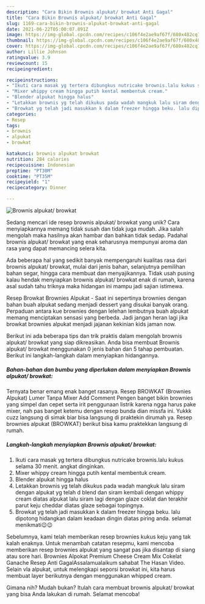 ```yaml
---
description: "Cara Bikin Brownis alpukat/ browkat Anti Gagal"
title: "Cara Bikin Brownis alpukat/ browkat Anti Gagal"
slug: 1169-cara-bikin-brownis-alpukat-browkat-anti-gagal
date: 2021-06-22T05:00:07.891Z
image: https://img-global.cpcdn.com/recipes/c106f4e2ae9af67f/680x482cq70/brownis-alpukat-browkat-foto-resep-utama.jpg
thumbnail: https://img-global.cpcdn.com/recipes/c106f4e2ae9af67f/680x482cq70/brownis-alpukat-browkat-foto-resep-utama.jpg
cover: https://img-global.cpcdn.com/recipes/c106f4e2ae9af67f/680x482cq70/brownis-alpukat-browkat-foto-resep-utama.jpg
author: Lillie Johnson
ratingvalue: 3.9
reviewcount: 15
recipeingredient:

recipeinstructions:
- "Ikuti cara masak yg tertera dibungkus nutricake brownis.lalu kukus selama 30 menit. angkat dinginkan."
- "Mixer whippy cream hingga putih kental membentuk cream."
- "Blender alpukat hingga halus"
- "Letakkan brownis yg telah dikukus pada wadah mangkuk lalu siram dengan alpukat yg telah d blend dan siram kembali dengan whippy cream diatas alpukat lalu siram lagi dengan glaze coklat dan terakhir parut keju cheddar diatas glaze sebagai topingnya."
- "Browkat yg telah jadi masukkan k dalam freezer hingga beku. lalu dipotong hidangkan dalam keadaan dingin diatas piring anda. selamat menikmati😉😉"
categories:
- Resep
tags:
- brownis
- alpukat
- browkat

katakunci: brownis alpukat browkat 
nutrition: 284 calories
recipecuisine: Indonesian
preptime: "PT30M"
cooktime: "PT35M"
recipeyield: "1"
recipecategory: Dinner

---
```



![Brownis alpukat/ browkat](https://img-global.cpcdn.com/recipes/c106f4e2ae9af67f/680x482cq70/brownis-alpukat-browkat-foto-resep-utama.jpg)

Sedang mencari ide resep brownis alpukat/ browkat yang unik? Cara menyiapkannya memang tidak susah dan tidak juga mudah. Jika salah mengolah maka hasilnya akan hambar dan bahkan tidak sedap. Padahal brownis alpukat/ browkat yang enak seharusnya mempunyai aroma dan rasa yang dapat memancing selera kita.

Ada beberapa hal yang sedikit banyak mempengaruhi kualitas rasa dari brownis alpukat/ browkat, mulai dari jenis bahan, selanjutnya pemilihan bahan segar, hingga cara membuat dan menyajikannya. Tidak usah pusing kalau hendak menyiapkan brownis alpukat/ browkat enak di rumah, karena asal sudah tahu triknya maka hidangan ini mampu jadi sajian istimewa.

Resep Browkat Brownies Alpukat - Saat ini sepertinya brownies dengan bahan buah alpukat sedang menjadi dessert yang disukai banyak orang. Perpaduan antara kue brownies dengan lelehan lembutnya buah alpukat memang menciptakan sensasi yang berbeda. Jadi jangan heran lagi jika browkat brownies alpukat menjadi jajanan kekinian kids jaman now.


Berikut ini ada beberapa tips dan trik praktis dalam mengolah brownis alpukat/ browkat yang siap dikreasikan. Anda bisa membuat Brownis alpukat/ browkat menggunakan 0 jenis bahan dan 5 tahap pembuatan. Berikut ini langkah-langkah dalam menyiapkan hidangannya.

<!--inarticleads1-->

##### Bahan-bahan dan bumbu yang diperlukan dalam menyiapkan Brownis alpukat/ browkat:



Ternyata benar emang enak banget rasanya. Resep BROWKAT (Brownies Alpukat) Lumer Tanpa Mixer Add Comment Pengen banget bikin brownies yang simpel dan cepet serta irit penggunaan listrik karena ngga harus pake mixer, nah pas banget ketemu dengan resep bunda dian missfa ini. Yukkk cuzz langsung di simak biar bisa langsung di praktekin dirumah ya. Resep brownies alpukat (BROWKAT) berikut bisa kamu praktekkan langsung di rumah. 

<!--inarticleads2-->

##### Langkah-langkah menyiapkan Brownis alpukat/ browkat:

1. Ikuti cara masak yg tertera dibungkus nutricake brownis.lalu kukus selama 30 menit. angkat dinginkan.
1. Mixer whippy cream hingga putih kental membentuk cream.
1. Blender alpukat hingga halus
1. Letakkan brownis yg telah dikukus pada wadah mangkuk lalu siram dengan alpukat yg telah d blend dan siram kembali dengan whippy cream diatas alpukat lalu siram lagi dengan glaze coklat dan terakhir parut keju cheddar diatas glaze sebagai topingnya.
1. Browkat yg telah jadi masukkan k dalam freezer hingga beku. lalu dipotong hidangkan dalam keadaan dingin diatas piring anda. selamat menikmati😉😉


Sebelumnya, kami telah memberikan resep brownies kukus keju yang tak kalah enaknya. Untuk menambah catatan resepmu, kami mencoba memberikan resep brownies alpukat yang sangat pas jika disantap di siang atau sore hari. Brownies Alpokat Premium Cheese Cream Mix Cokelat Ganache Resep Anti GagalAssalamualaikum sahabat The Hasan Video. Selain vla alpukat, untuk melengkapi seporsi browkat ini, kita harus membuat layer berikutnya dengan menggunakan whipped cream. 

Gimana nih? Mudah bukan? Itulah cara membuat brownis alpukat/ browkat yang bisa Anda lakukan di rumah. Selamat mencoba!
